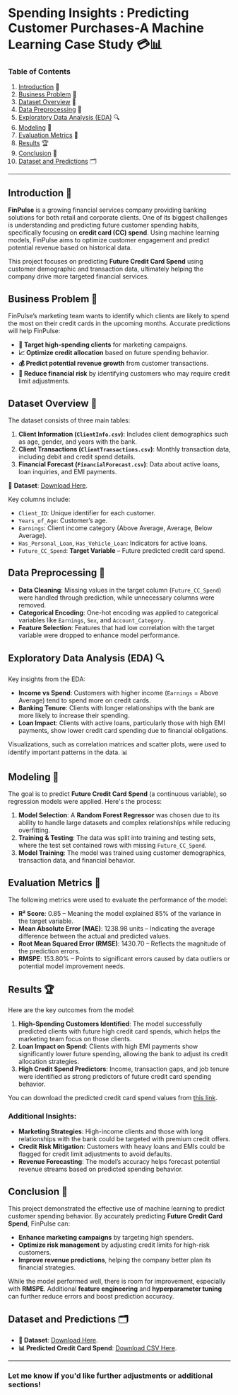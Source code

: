 # Spending Insights : Predicting Customer Purchases-A Machine Learning Case Study 💳📊

### Table of Contents
1. [Introduction](#introduction) 📘
2. [Business Problem](#business-problem) 💼
3. [Dataset Overview](#dataset-overview) 📁
4. [Data Preprocessing](#data-preprocessing) 🧹
5. [Exploratory Data Analysis (EDA)](#exploratory-data-analysis-eda) 🔍
6. [Modeling](#modeling) 🤖
7. [Evaluation Metrics](#evaluation-metrics) 📏
8. [Results](#results) 🏆
9. [Conclusion](#conclusion) 🎯
10. [Dataset and Predictions](#dataset-and-predictions) 🗂️

---

## Introduction 📘
**FinPulse** is a growing financial services company providing banking solutions for both retail and corporate clients. One of its biggest challenges is understanding and predicting future customer spending habits, specifically focusing on **credit card (CC) spend**. Using machine learning models, FinPulse aims to optimize customer engagement and predict potential revenue based on historical data.

This project focuses on predicting **Future Credit Card Spend** using customer demographic and transaction data, ultimately helping the company drive more targeted financial services.

## Business Problem 💼
FinPulse’s marketing team wants to identify which clients are likely to spend the most on their credit cards in the upcoming months. Accurate predictions will help FinPulse:
- **🎯 Target high-spending clients** for marketing campaigns.
- **📈 Optimize credit allocation** based on future spending behavior.
- **💰 Predict potential revenue growth** from customer transactions.
- **🚨 Reduce financial risk** by identifying customers who may require credit limit adjustments.

## Dataset Overview 📁
The dataset consists of three main tables:
1. **Client Information (`ClientInfo.csv`)**: Includes client demographics such as age, gender, and years with the bank.
2. **Client Transactions (`ClientTransactions.csv`)**: Monthly transaction data, including debit and credit spend details.
3. **Financial Forecast (`FinancialForecast.csv`)**: Data about active loans, loan inquiries, and EMI payments.

📂 **Dataset**: [Download Here](https://drive.google.com/drive/folders/1Ze1-BYjuDUiwAiF-y1P5MY-rCxNKdxFA?usp=sharing).

Key columns include:
- `Client_ID`: Unique identifier for each customer.
- `Years_of_Age`: Customer’s age.
- `Earnings`: Client income category (Above Average, Average, Below Average).
- `Has_Personal_Loan`, `Has_Vehicle_Loan`: Indicators for active loans.
- `Future_CC_Spend`: **Target Variable** – Future predicted credit card spend.

## Data Preprocessing 🧹
- **Data Cleaning**: Missing values in the target column (`Future_CC_Spend`) were handled through prediction, while unnecessary columns were removed.
- **Categorical Encoding**: One-hot encoding was applied to categorical variables like `Earnings`, `Sex`, and `Account_Category`.
- **Feature Selection**: Features that had low correlation with the target variable were dropped to enhance model performance.

## Exploratory Data Analysis (EDA) 🔍
Key insights from the EDA:
- **Income vs Spend**: Customers with higher income (`Earnings` = Above Average) tend to spend more on credit cards.
- **Banking Tenure**: Clients with longer relationships with the bank are more likely to increase their spending.
- **Loan Impact**: Clients with active loans, particularly those with high EMI payments, show lower credit card spending due to financial obligations.

Visualizations, such as correlation matrices and scatter plots, were used to identify important patterns in the data. 📊

## Modeling 🤖
The goal is to predict **Future Credit Card Spend** (a continuous variable), so regression models were applied. Here's the process:
1. **Model Selection**: A **Random Forest Regressor** was chosen due to its ability to handle large datasets and complex relationships while reducing overfitting.
2. **Training & Testing**: The data was split into training and testing sets, where the test set contained rows with missing `Future_CC_Spend`.
3. **Model Training**: The model was trained using customer demographics, transaction data, and financial behavior.

## Evaluation Metrics 📏
The following metrics were used to evaluate the performance of the model:
- **R² Score**: 0.85 – Meaning the model explained 85% of the variance in the target variable.
- **Mean Absolute Error (MAE)**: 1238.98 units – Indicating the average difference between the actual and predicted values.
- **Root Mean Squared Error (RMSE)**: 1430.70 – Reflects the magnitude of the prediction errors.
- **RMSPE**: 153.80% – Points to significant errors caused by data outliers or potential model improvement needs.

## Results 🏆
Here are the key outcomes from the model:
1. **High-Spending Customers Identified**: The model successfully predicted clients with future high credit card spends, which helps the marketing team focus on those clients.
2. **Loan Impact on Spend**: Clients with high EMI payments show significantly lower future spending, allowing the bank to adjust its credit allocation strategies.
3. **High Credit Spend Predictors**: Income, transaction gaps, and job tenure were identified as strong predictors of future credit card spending behavior.

You can download the predicted credit card spend values from [this link](https://drive.google.com/drive/folders/172juUsqkqiHQs2i1lmQXGSEwsUS7H-hl?usp=sharing).

### Additional Insights:
- **Marketing Strategies**: High-income clients and those with long relationships with the bank could be targeted with premium credit offers.
- **Credit Risk Mitigation**: Customers with heavy loans and EMIs could be flagged for credit limit adjustments to avoid defaults.
- **Revenue Forecasting**: The model’s accuracy helps forecast potential revenue streams based on predicted spending behavior.

## Conclusion 🎯
This project demonstrated the effective use of machine learning to predict customer spending behavior. By accurately predicting **Future Credit Card Spend**, FinPulse can:
- **Enhance marketing campaigns** by targeting high spenders.
- **Optimize risk management** by adjusting credit limits for high-risk customers.
- **Improve revenue predictions**, helping the company better plan its financial strategies.

While the model performed well, there is room for improvement, especially with **RMSPE**. Additional **feature engineering** and **hyperparameter tuning** can further reduce errors and boost prediction accuracy.

## Dataset and Predictions 🗂️
- **📂 Dataset**: [Download Here](https://drive.google.com/drive/folders/1Ze1-BYjuDUiwAiF-y1P5MY-rCxNKdxFA?usp=sharing).
- **📊 Predicted Credit Card Spend**: [Download CSV Here](https://drive.google.com/drive/folders/172juUsqkqiHQs2i1lmQXGSEwsUS7H-hl?usp=sharing).

---

### Let me know if you'd like further adjustments or additional sections!
